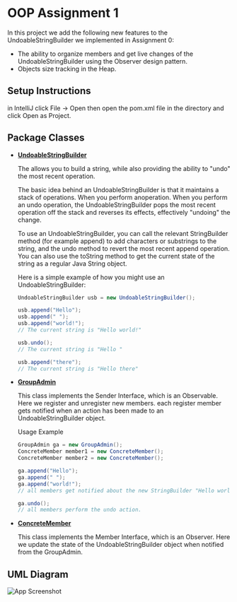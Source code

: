 
# OOP Assignment 1

In this project we add the following new features to the UndoableStringBuilder we implemented in Assignment 0:
- The ability to organize members and get live changes of the UndoableStringBuilder using the Observer design pattern.
- Objects size tracking in the Heap.




## Setup Instructions

in IntelliJ click File -> Open then open the pom.xml file in the directory and click Open as Project.
## Package Classes
- __[UndoableStringBuilder]__

  The allows you to build a string, while also providing the ability to "undo" the most recent operation.

  The basic idea behind an UndoableStringBuilder is that it maintains a stack of operations. When you perform anoperation. When you perform an undo operation, the UndoableStringBuilder pops the most recent operation off the stack and reverses its effects, effectively "undoing" the change.

  To use an UndoableStringBuilder, you can call the relevant StringBuilder method (for example append) to add characters or substrings to the string, and the undo method to revert the most recent append operation. You can also use the toString method to get the current state of the string as a regular Java String object.

  Here is a simple example of how you might use an UndoableStringBuilder:

    ```java
    UndoableStringBuilder usb = new UndoableStringBuilder();

    usb.append("Hello");
    usb.append(" ");
    usb.append("world!");
    // The current string is "Hello world!"

    usb.undo();
    // The current string is "Hello "

    usb.append("there");
    // The current string is "Hello there"
    ```

- __[GroupAdmin]__

  This class implements the Sender Interface, which is an Observable.
  Here we register and unregister new members. each register member gets notified when an action has been made to an UndoableStringBuilder object.

  Usage Example
    ```java
    GroupAdmin ga = new GroupAdmin();
    ConcreteMember member1 = new ConcreteMember();
    ConcreteMember member2 = new ConcreteMember();

    ga.append("Hello");
    ga.append(" ");
    ga.append("world!");
    // all members get notified about the new StringBuilder "Hello world!"

    ga.undo();
    // all members perform the undo action.
    ```

- __[ConcreteMember]__

  This class implements the Member Interface, which is an Observer.
  Here we update the state of the UndoableStringBuilder object when notified from the GroupAdmin.

  [UndoableStringBuilder]: <https://github.com/mukatrinm/OOP_Ex1/blob/main/src/main/java/observer/UndoableStringBuilder.java>
  [GroupAdmin]: <https://github.com/mukatrinm/OOP_Ex1/blob/main/src/main/java/observer/GroupAdmin.java>
  [ConcreteMember]: <https://github.com/mukatrinm/OOP_Ex1/blob/main/src/main/java/observer/ConcreteMember.java>
## UML Diagram

![App Screenshot](https://imgur.com/C7eyrbW.png)